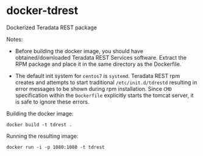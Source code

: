 # docker-tdrest
Dockerized Teradata REST package

Notes:

* Before building the docker image, you should have obtained/downloaded
  Teradata REST Services software. Extract the RPM package and place it in the
  same directory as the Dockerfile.

* The default init system for `centos7` is `systemd`. Teradata REST rpm creates
  and attempts to start traditional `/etc/init.d/tdrestd` resulting in error
  messages to be shown during rpm installation. Since `CMD` specification
  within the `Dockerfile` explicitly starts the tomcat server, it is safe to
  ignore these errors.

Building the docker image:

`docker build -t tdrest .`

Running the resulting image:

`docker run -i -p 1080:1080 -t tdrest`
